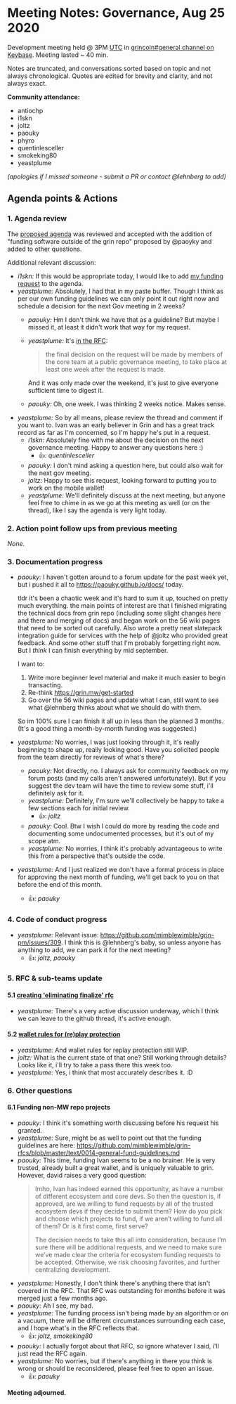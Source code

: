 # Meeting Notes: Governance, Aug 25 2020

Development meeting held @ 3PM [UTC](http://www.timebie.com/std/utc.php) in [grincoin#general channel on Keybase](https://keybase.io/team/grincoin). Meeting lasted ~ 40 min.

Notes are truncated, and conversations sorted based on topic and not always chronological. Quotes are edited for brevity and clarity, and not always exact.

**Community attendance:**
- antiochp
- i1skn
- joltz
- paouky
- phyro
- quentinlesceller
- smokeking80
- yeastplume

_(apologies if I missed someone - submit a PR or contact @lehnberg to add)_

## Agenda points & Actions

### 1. Agenda review
The [proposed agenda](https://github.com/mimblewimble/grin-pm/issues/336) was reviewed and accepted with the addition of "funding software outside of the grin repo" proposed by @paoyky and added to other questions. 

Additional relevant discussion:

- _i1skn:_ If this would be appropriate today, I would like to add [my funding request](https://forum.grin.mw/t/request-for-funding-i1skn-ironbelly-wallet/7733) to the agenda.
- _yeastplume:_ Absolutely, I had that in my paste buffer. Though I think as per our own funding guidelines we can only point it out right now and schedule a decision for the next Gov meeting in 2 weeks?
   - _paouky:_ Hm I don't think we have that as a guideline? But maybe I missed it, at least it didn't work that way for my request.
   - _yeastplume:_ It's [in the RFC](https://github.com/mimblewimble/grin-rfcs/blob/master/text/0014-general-fund-guidelines.md#request-for-funding-process):
      > the final decision on the request will be made by members of the core team at a public governance meeting, to take place at least one week after the request is made. 
   
      And it was only made over the weekend, it's just to give everyone sufficient time to digest it.
   - _paouky:_ Oh, one week. I was thinking 2 weeks notice. Makes sense.
- _yeastplume:_ So by all means, please review the thread and comment if you want to. Ivan was an early believer in Grin and has a great track record as far as I'm concerned, so I'm happy he's put in a request.
   - _i1skn:_ Absolutely fine with me about the decision on the next governance meeting. Happy to answer any questions here :)
      - 👍: _quentinlesceller_
   - _paouky:_ I don't mind asking a question here, but could also wait for the next gov meeting.
   - _joltz:_ Happy to see this request, looking forward to putting you to work on the mobile wallet!
   - _yeastplume:_ We'll definitely discuss at the next meeting, but anyone feel free to chime in as we go at this meeting as well (or on the thread), like I say the agenda is very light today.


### 2. Action point follow ups from previous meeting

_None._

### 3. Documentation progress
- _paouky:_ I haven't gotten around to a forum update for the past week yet, but i pushed it all to https://paouky.github.io/docs/ today.

   tldr it's been a chaotic week and it's hard to sum it up, touched on pretty much everything. the main points of interest are that I finished migrating the technical docs from grin repo (including some slight changes here and there and merging of docs) and began work on the 56 wiki pages that need to be sorted out carefully.
   Also wrote a pretty neat slatepack integration guide for services with the help of @joltz who provided great feedback.
   And some other stuff that I'm probably forgetting right now. But I _think_ I can finish everything by mid september.

   I want to:
   1. Write more beginner level material and make it much easier to begin transacting.
   2. Re-think https://grin.mw/get-started
   3. Go over the 56 wiki pages and update what I can, still want to see what @lehnberg thinks about what we should do with them.

   So im 100% sure I can finish it all up in less than the planned 3 months. (It's a good thing a month-by-month funding was suggested.)

- _yeastplume:_ No worries, I was just looking through it, it's really beginning to shape up, really looking good. Have you solicited people from the team directly for reviews of what's there?
   - _paouky:_ Not directly, no. I always ask for community feedback on my forum posts (and my calls aren't answered unfortunately). But if you suggest the dev team will have the time to review some stuff, i'll definitely ask for it.
   - _yeastplume:_ Definitely, I'm sure we'll collectively be happy to take a few sections each for initial review.
      - 👍: _joltz_
   - _paouky:_ Cool. Btw I wish I could do more by reading the code and documenting some undocumented processes, but it's out of my scope atm.
   - _yeastplume:_ No worries, I think it's probably advantageous to write this from a perspective that's outside the code.

- _yeastplume:_ And I just realized we don't have a formal process in place for approving the next month of funding, we'll get back to you on that before the end of this month.
   - 👍: _paouky_

### 4. Code of conduct progress
- _yeastplume:_ Relevant issue: https://github.com/mimblewimble/grin-pm/issues/309.  I think this is @lehnberg's baby, so unless anyone has anything to add, we can park it for the next meeting?
   - 👍: _joltz, paouky_

### 5. RFC & sub-teams update

#### 5.1 [creating 'eliminating finalize' rfc](https://github.com/mimblewimble/grin-rfcs/pull/59)
- _yeastplume:_ There's a very active discussion underway, which I think we can leave to the github thread, it's active enough.

#### 5.2 [wallet rules for (re)play protection](https://github.com/mimblewimble/grin-rfcs/pull/60)
- _yeastplume:_ And wallet rules for replay protection still WIP.
- _joltz:_ What is the current state of that one? Still working through details? Looks like it, i'll try to take a pass there this week too.
- _yeastplume:_ Yes, i think that most accurately describes it. :D

### 6. Other questions

#### 6.1 Funding non-MW repo projects

- _paouky:_ I think it's something worth discussing before his request his granted.
- _yeastplume:_ Sure, might be as well to point out that the funding guidelines are here: https://github.com/mimblewimble/grin-rfcs/blob/master/text/0014-general-fund-guidelines.md
- _paouky:_ This time, funding Ivan seems to be a no brainer. He is very trusted, already built a great wallet, and is uniquely valuable to grin. However, david raises a very good question: 
   > Imho, Ivan has indeed earned this opportunity, as have a number of different ecosystem and core devs. So then the question is, if approved, are we willing to fund requests by all of the trusted ecosystem devs if they decide to submit them? How do you pick and choose which projects to fund, if we aren’t willing to fund all of them? Or is it first come, first serve?
   > 
   > The decision needs to take this all into consideration, because I’m sure there will be additional requests, and we need to make sure we’ve made clear the criteria for ecosystem funding requests to be accepted. Otherwise, we risk choosing favorites, and further centralizing development.
- _yeastplume:_ Honestly, I don't think there's anything there that isn't covered in the RFC. That RFC was outstanding for months before it was merged just a few months ago.
- _paouky:_ Ah I see, my bad.
- _yeastplume:_ The funding process isn't being made by an algorithm or on a vacuum, there will be different circumstances surrounding each case, and I hope what's in the RFC reflects that.
   - 👍: _joltz, smokeking80_
- _paouky:_ I actually forgot about that RFC, so ignore whatever I said, i'll just read the RFC again.
- _yeastplume:_ No worries, but if there's anything in there you think is wrong or should be reconsidered, please feel free to open an issue.
   - 👍: _paouky_

**Meeting adjourned.**
